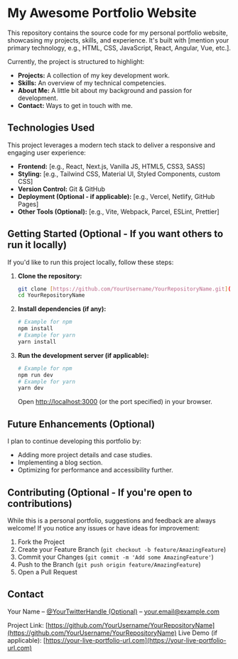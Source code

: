 # My Awesome Portfolio Website

This repository contains the source code for my personal portfolio website, showcasing my projects, skills, and experience. It's built with [mention your primary technology, e.g., HTML, CSS, JavaScript, React, Angular, Vue, etc.].

Currently, the project is structured to highlight:

- **Projects:** A collection of my key development work.
- **Skills:** An overview of my technical competencies.
- **About Me:** A little bit about my background and passion for development.
- **Contact:** Ways to get in touch with me.

## Technologies Used

This project leverages a modern tech stack to deliver a responsive and engaging user experience:

- **Frontend:** [e.g., React, Next.js, Vanilla JS, HTML5, CSS3, SASS]
- **Styling:** [e.g., Tailwind CSS, Material UI, Styled Components, custom CSS]
- **Version Control:** Git & GitHub
- **Deployment (Optional - if applicable):** [e.g., Vercel, Netlify, GitHub Pages]
- **Other Tools (Optional):** [e.g., Vite, Webpack, Parcel, ESLint, Prettier]

## Getting Started (Optional - If you want others to run it locally)

If you'd like to run this project locally, follow these steps:

1.  **Clone the repository:**
    ```bash
    git clone [https://github.com/YourUsername/YourRepositoryName.git](https://github.com/YourUsername/YourRepositoryName.git)
    cd YourRepositoryName
    ```
2.  **Install dependencies (if any):**
    ```bash
    # Example for npm
    npm install
    # Example for yarn
    yarn install
    ```
3.  **Run the development server (if applicable):**
    ```bash
    # Example for npm
    npm run dev
    # Example for yarn
    yarn dev
    ```
    Open [http://localhost:3000](http://localhost:3000) (or the port specified) in your browser.

## Future Enhancements (Optional)

I plan to continue developing this portfolio by:

- Adding more project details and case studies.
- Implementing a blog section.
- Optimizing for performance and accessibility further.

## Contributing (Optional - If you're open to contributions)

While this is a personal portfolio, suggestions and feedback are always welcome! If you notice any issues or have ideas for improvement:

1.  Fork the Project
2.  Create your Feature Branch (`git checkout -b feature/AmazingFeature`)
3.  Commit your Changes (`git commit -m 'Add some AmazingFeature'`)
4.  Push to the Branch (`git push origin feature/AmazingFeature`)
5.  Open a Pull Request

## Contact

Your Name – [@YourTwitterHandle (Optional)](https://twitter.com/YourTwitterHandle) – your.email@example.com

Project Link: [https://github.com/YourUsername/YourRepositoryName](https://github.com/YourUsername/YourRepositoryName)
Live Demo (if applicable): [https://your-live-portfolio-url.com](https://your-live-portfolio-url.com)

